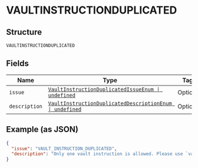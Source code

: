 
# VAULTINSTRUCTIONDUPLICATED

## Structure

`VAULTINSTRUCTIONDUPLICATED`

## Fields

| Name | Type | Tags | Description |
|  --- | --- | --- | --- |
| `issue` | [`VaultInstructionDuplicatedIssueEnum \| undefined`](../../doc/models/vault-instruction-duplicated-issue-enum.md) | Optional | - |
| `description` | [`VaultInstructionDuplicatedDescriptionEnum \| undefined`](../../doc/models/vault-instruction-duplicated-description-enum.md) | Optional | - |

## Example (as JSON)

```json
{
  "issue": "VAULT_INSTRUCTION_DUPLICATED",
  "description": "Only one vault instruction is allowed. Please use `vault.store_in_vault` to provide vault instruction."
}
```

